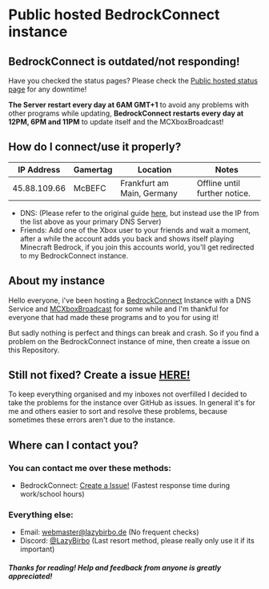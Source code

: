 
# Public hosted BedrockConnect instance 




## BedrockConnect is outdated/not responding!
Have you checked the status pages? Please check the [Public hosted status page](https://bcstatus.xyz/status/bedrock) for any downtime!

**The Server restart every day at 6AM GMT+1** to avoid any problems with other programs while updating, **BedrockConnect restarts every day at 12PM, 6PM and 11PM** to update itself and the MCXboxBroadcast! 

## How do I connect/use it properly?

| IP Address   | Gamertag | Location                   | Notes                                         |
|--------------|----------|----------------------------|-----------------------------------------------|
| 45.88.109.66 | McBEFC   | Frankfurt am Main, Germany | Offline until further notice. |

 - DNS: (Please refer to the original guide [here](https://github.com/Pugmatt/BedrockConnect?tab=readme-ov-file#tutorials), but instead use the IP from the list above as your primary DNS Server)
 - Friends: Add one of the Xbox user to your friends and wait a moment, after a while the account adds you back and shows itself playing Minecraft Bedrock, if you join this accounts world, you'll get redirected to my BedrockConnect instance.
## About my instance
Hello everyone, i've been hosting a [BedrockConnect](https://github.com/Pugmatt/BedrockConnect) Instance with a DNS Service and [MCXboxBroadcast](https://github.com/rtm516/MCXboxBroadcast) for some while and I'm thankful for everyone that had made these programs and to you for using it!

But sadly nothing is perfect and things can break and crash. So if you find a problem on the BedrockConnect instance of mine, then create a issue on this Repository.

## Still not fixed? Create a issue [HERE!](https://github.com/LazyBirb/LazyBirb/issues/new/choose)

To keep everything organised and my inboxes not overfilled I decided to take the problems for the instance over GitHub as issues. In general it's for me and others easier to sort and resolve these problems, because sometimes these errors aren't due to the instance.
## Where can I contact you?

### You can contact me over these methods:

- BedrockConnect: [Create a Issue!](https://github.com/LazyBirb/LazyBirb/issues/new/choose) (Fastest response time during work/school hours)
### Everything else:

- Email: webmaster@lazybirbo.de (No frequent checks)
- Discord: [@LazyBirbo](https://discord.com/users/589383269594693645) (Last resort method, please really only use it if its important)
 



##### Thanks for reading! Help and feedback from anyone is greatly appreciated!

